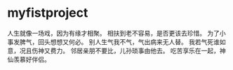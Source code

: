 # myfistproject
人生就像一场戏，因为有缘才相聚。   相扶到老不容易，是否更该去珍惜。   为了小事发脾气，回头想想又何必。   别人生气我不气，气出病来无人替。   我若气死谁如意，况且伤神又费力。   邻居亲朋不要比，儿孙琐事由他去。   吃苦享乐在一起，神仙羡慕好伴侣。  
